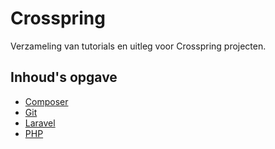 # Crosspring

Verzameling van tutorials en uitleg voor Crosspring projecten.

## Inhoud's opgave

- [Composer](composer/README.md)
- [Git](git/README.md)
- [Laravel](laravel/README.md)
- [PHP](php/README.md)
